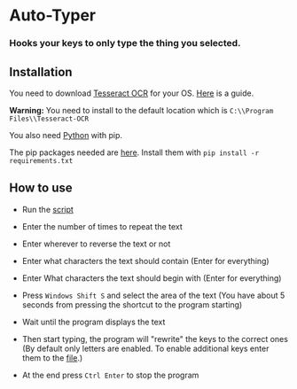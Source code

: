 # Auto-Typer
### Hooks your keys to only type the thing you selected.

## Installation

You need to download [Tesseract OCR](https://github.com/tesseract-ocr/tesseract) for your OS. [Here](https://tesseract-ocr.github.io/tessdoc/Installation.html) is a guide.

**Warning:** You need to install to the default location which is `C:\\Program Files\\Tesseract-OCR`
 
You also need [Python](https://www.python.org/) with pip.

The pip packages needed are [here](requirements.txt). Install them with `pip install -r requirements.txt`

## How to use

- Run the [script](main.py)
- Enter the number of times to repeat the text
- Enter wherever to reverse the text or not
- Enter what characters the text should contain (Enter for everything)
- Enter What characters the text should begin with (Enter for everything)

- Press `Windows Shift S` and select the area of the text (You have about 5 seconds from pressing the shortcut to the program starting)
- Wait until the program displays the text
- Then start typing, the program will "rewrite" the keys to the correct ones (By default only letters are enabled. To enable additional keys enter them to the [file](blocked_keys.txt).)
- At the end press `Ctrl Enter` to stop the program